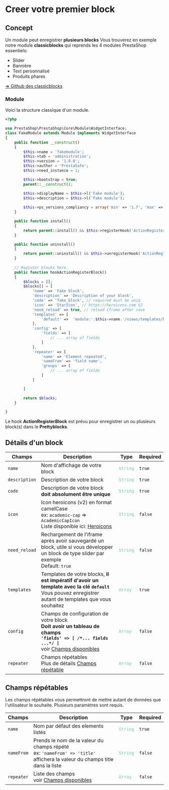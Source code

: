 # Creer votre premier block

## Concept  

Un module peut enregistrer **plusieurs blocks**
Vous trouverez en exemple notre module **classicblocks** qui reprends les 4 modules PrestaShop essentiels:
- Slider
- Bannière
- Text personnalisé
- Produits phares

[=> Github des classicblocks ](https://github.com/PrestaSafe/classicblocks)


### Module  

Voici la structure classique d'un module.

```php
<?php 

use PrestaShop\PrestaShop\Core\Module\WidgetInterface;
class FakeModule extends Module implements WidgetInterface
{
    public function __construct()
    {
        $this->name = 'fakemodule';
        $this->tab = 'administration';
        $this->version = '1.0.0';
        $this->author = 'PrestaSafe';
        $this->need_instance = 1;

        $this->bootstrap = true;
        parent::__construct();

        $this->displayName = $this->l('Fake module');
        $this->description = $this->l('Fake module');
        
        $this->ps_versions_compliancy = array('min' => '1.7', 'max' => _PS_VERSION_);
    }

    public function install()
    {
        return parent::install() && $this->registerHook('ActionRegisterBlock');
    }

    public function uninstall()
    {
        return parent::uninstall() && $this->unregisterHook('ActionRegisterBlock');
    }
    
    // Register blocks here.
    public function hookActionRegisterBlock()
    {
        $blocks = [];
        $blocks[] = [
            'name' => 'Fake block',
            'description' => 'Description of your block',
            'code' => 'fake_block', // required must be uniq
            'icon' => 'StarIcon', // https://heroicons.com V2
            'need_reload' => true, // reload iframe after save
            'templates' => [
                'default' =>  'module:'.$this->name.'/views/templates/block/default.tpl'
            ],
            'config' => [
                'fields' => [
                    // ... array of fields
                ]
            ],
            'repeater' => [
                'name' => 'Element repeated',
                'nameFrom' => 'field name',
                'groups' => [
                    // ... array of fields
                ]
            ]

        ]

        return $blocks;
    }

}

```

Le hook **ActionRegisterBlock** est prévu pour enregistrer un ou plusieurs block(s) dans le **Prettyblocks**.

## Détails d'un block

| Champs            | Description                                      | Type     | Required    |
| -----------       | -----------                                      | -------- | ----------- |        
| <code>name</code>        | Nom d'affichage de votre block                   | <code style="color:#7ec699">String</code> | <code>true</code>      |
| <code>description</code> | Description de votre block                        | <code style="color:#7ec699">String</code> | <code>true</code>      |
| <code>code</code>        | Description de votre block **doit absolument être unique** | <code style="color:#7ec699">String</code> | <code>true</code>      |
| <code>icon</code>        | Icon heroicons (v2) en format camelCase <br>ex: `academic-cap` => `AcademicCapIcon` <br> Liste disponible ici: [Heroicons](https://heroicons.com/)| <code style="color:#7ec699">String</code> | <code>false</code>      |
| <code>need_reload</code> | Rechargement de l'iframe après avoir sauvegardé un block, utile si vous développer un block de type slider par exemple <br> Default: `true`| <code style="color:#7ec699">String</code> | <code>false</code>       |
| <code>templates</code>   | Templates de votre blocks, **il est impératif d'avoir un template avec la clé `default`** <br> Vous pouvez enregistrer autant de templates que vous souhaitez | <code style="color:#7ec699">Array</code> | <code>true</code>      |
| <code>config</code>      | Champs de configuration de votre block <br> **Doit avoir un tableau de champs <br>`'fields' => [ /*... fields ...*/ ]`** <br> voir [Champs disponibles](#champs-disponibles)  | <code style="color:#7ec699">Array</code> | <code>false</code>   |
| <code>repeater</code>      | Champs répétables <br> Plus de détails [Champs répétable](#champs-repetables) | <code style="color:#7ec699">Array</code> | <code>false</code>   |

## Champs répétables
Les champs répétables vous permettront de mettre autant de données que l'utilisateur le souhaite. 
Plusieurs paramètres sont requis. 


| Champs            | Description                                      | Type     | Required    |
| -----------       | -----------                                      | -------- | ----------- |        
| <code>name</code>        | Nom par défaut des elements listés | <code style="color:#7ec699">String</code> | <code>true</code>  |
| <code>nameFrom</code>        | Prends le nom de la valeur du champs répété <br> ex: `'nameFrom' => 'title'` affichera la valeur du champs title dans la liste | <code style="color:#7ec699">String</code> | <code>false</code>  |
| <code>repeater</code>        | Liste des champs <br> voir [Champs disponibles](#champs-disponibles)  | <code style="color:#7ec699">Array</code> | <code>false</code>  |
